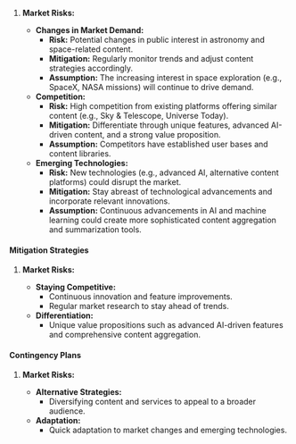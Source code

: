 1. **Market Risks:**

   - **Changes in Market Demand:**
     - **Risk:** Potential changes in public interest in astronomy and space-related content.
     - **Mitigation:** Regularly monitor trends and adjust content strategies accordingly.
     - **Assumption:** The increasing interest in space exploration (e.g., SpaceX, NASA missions)
       will continue to drive demand.
   - **Competition:**
     - **Risk:** High competition from existing platforms offering similar content (e.g., Sky &
       Telescope, Universe Today).
     - **Mitigation:** Differentiate through unique features, advanced AI-driven content, and a
       strong value proposition.
     - **Assumption:** Competitors have established user bases and content libraries.
   - **Emerging Technologies:**
     - **Risk:** New technologies (e.g., advanced AI, alternative content platforms) could disrupt
       the market.
     - **Mitigation:** Stay abreast of technological advancements and incorporate relevant
       innovations.
     - **Assumption:** Continuous advancements in AI and machine learning could create more
       sophisticated content aggregation and summarization tools.

#### Mitigation Strategies

1. **Market Risks:**

   - **Staying Competitive:**
     - Continuous innovation and feature improvements.
     - Regular market research to stay ahead of trends.
   - **Differentiation:**
     - Unique value propositions such as advanced AI-driven features and comprehensive content
       aggregation.


#### Contingency Plans

1. **Market Risks:**

   - **Alternative Strategies:**
     - Diversifying content and services to appeal to a broader audience.
   - **Adaptation:**
     - Quick adaptation to market changes and emerging technologies.

